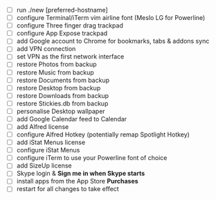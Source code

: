 - [ ] run ./new [preferred-hostname]
- [ ] configure Terminal/iTerm vim airline font (Meslo LG for Powerline)
- [ ] configure Three finger drag trackpad
- [ ] configure App Expose trackpad
- [ ] add Google account to Chrome for bookmarks, tabs &amp; addons sync
- [ ] add VPN connection
- [ ] set VPN as the first network interface
- [ ] restore Photos from backup
- [ ] restore Music from backup
- [ ] restore Documents from backup
- [ ] restore Desktop from backup
- [ ] restore Downloads from backup
- [ ] restore Stickies.db from backup
- [ ] personalise Desktop wallpaper
- [ ] add Google Calendar feed to Calendar
- [ ] add Alfred license
- [ ] configure Alfred Hotkey (potentially remap Spotlight Hotkey)
- [ ] add iStat Menus license
- [ ] configure iStat Menus
- [ ] configure iTerm to use your Powerline font of choice
- [ ] add SizeUp license
- [ ] Skype login &amp; **Sign me in when Skype starts**
- [ ] install apps from the App Store **Purchases**
- [ ] restart for all changes to take effect
